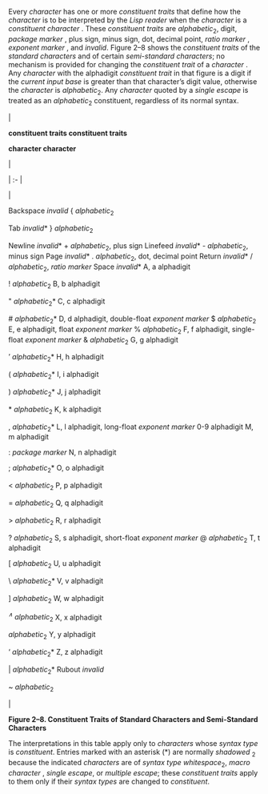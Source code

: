 



Every *character* has one or more *constituent traits* that define how the *character* is to be interpreted by the *Lisp reader* when the *character* is a *constituent character* . These *constituent traits* are *alphabetic*<sub>2</sub>, digit, *package marker* , plus sign, minus sign, dot, decimal point, *ratio marker* , *exponent marker* , and *invalid*. Figure 2–8 shows the *constituent traits* of the *standard characters* and of certain *semi-standard characters*; no mechanism is provided for changing the *constituent trait* of a *character* . Any *character* with the alphadigit *constituent trait* in that figure is a digit if the *current input base* is greater than that character’s digit value, otherwise the *character* is *alphabetic*<sub>2</sub>. Any *character* quoted by a *single escape* is treated as an *alphabetic*<sub>2</sub> constituent, regardless of its normal syntax.  







|<p>**constituent traits constituent traits** </p><p>**character character**</p>|

| :- |

|<p>Backspace *invalid* \{ *alphabetic*<sub>2</sub> </p><p>Tab *invalid*\* \} *alphabetic*<sub>2</sub> </p><p>Newline *invalid*\* + *alphabetic*<sub>2</sub>, plus sign Linefeed *invalid*\* - *alphabetic*<sub>2</sub>, minus sign Page *invalid*\* . *alphabetic*<sub>2</sub>, dot, decimal point Return *invalid*\* / *alphabetic*<sub>2</sub>, *ratio marker* Space *invalid*\* A, a alphadigit </p><p>! *alphabetic*<sub>2</sub> B, b alphadigit </p><p>" *alphabetic*<sub>2</sub>\* C, c alphadigit </p><p># *alphabetic*<sub>2</sub>\* D, d alphadigit, double-float *exponent marker* $ *alphabetic*<sub>2</sub> E, e alphadigit, float *exponent marker* % *alphabetic*<sub>2</sub> F, f alphadigit, single-float *exponent marker* &amp; *alphabetic*<sub>2</sub> G, g alphadigit </p><p>’ *alphabetic*<sub>2</sub>\* H, h alphadigit </p><p>( *alphabetic*<sub>2</sub>\* I, i alphadigit </p><p>) *alphabetic*<sub>2</sub>\* J, j alphadigit </p><p>\* *alphabetic*<sub>2</sub> K, k alphadigit </p><p>, *alphabetic*<sub>2</sub>\* L, l alphadigit, long-float *exponent marker* 0-9 alphadigit M, m alphadigit </p><p>: *package marker* N, n alphadigit </p><p>; *alphabetic*<sub>2</sub>\* O, o alphadigit </p><p>&lt; *alphabetic*<sub>2</sub> P, p alphadigit </p><p>= *alphabetic*<sub>2</sub> Q, q alphadigit </p><p>&gt; *alphabetic*<sub>2</sub> R, r alphadigit </p><p>? *alphabetic*<sub>2</sub> S, s alphadigit, short-float *exponent marker* @ *alphabetic*<sub>2</sub> T, t alphadigit </p><p>[ *alphabetic*<sub>2</sub> U, u alphadigit </p><p>\ *alphabetic*<sub>2</sub>\* V, v alphadigit </p><p>] *alphabetic*<sub>2</sub> W, w alphadigit </p><p><i><sup>∧</sup> alphabetic</i><sub>2</sub> X, x alphadigit </p><p>*alphabetic*<sub>2</sub> Y, y alphadigit </p><p>‘ *alphabetic*<sub>2</sub>\* Z, z alphadigit </p><p>| *alphabetic*<sub>2</sub>\* Rubout *invalid* </p><p>~ *alphabetic*<sub>2</sub></p>|





**Figure 2–8. Constituent Traits of Standard Characters and Semi-Standard Characters** 



The interpretations in this table apply only to *characters* whose *syntax type* is *constituent*. Entries marked with an asterisk (\*) are normally *shadowed* <sub>2</sub> because the indicated *characters* are of *syntax type whitespace*<sub>2</sub>, *macro character* , *single escape*, or *multiple escape*; these *constituent traits* apply to them only if their *syntax types* are changed to *constituent*.  







